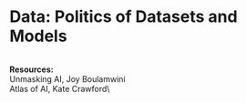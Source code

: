 # Data: Politics of Datasets and Models

<figure><img src="../../.gitbook/assets/Screenshot 2025-08-14 at 3.17.03 PM.png" alt=""><figcaption></figcaption></figure>

**Resources:** \
Unmasking AI, Joy Boulamwini\
Atlas of AI, Kate Crawford\
